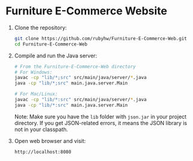 # Furniture E-Commerce Website

1. Clone the repository:
   ```bash
   git clone https://github.com/rubyhw/Furniture-E-Commerce-Web.git
   cd Furniture-E-Commerce-Web
   ```

2. Compile and run the Java server:
   ```bash
   # From the Furniture-E-Commerce-Web directory
   # For Windows:
   javac -cp "lib/*;src" src/main/java/server/*.java
   java -cp "lib/*;src" main.java.server.Main

   # For Mac/Linux:
   javac -cp "lib/*:src" src/main/java/server/*.java
   java -cp "lib/*:src" main.java.server.Main
   ```

   Note: Make sure you have the `lib` folder with `json.jar` in your project directory.
   If you get JSON-related errors, it means the JSON library is not in your classpath.

3. Open web browser and visit:
   ```
   http://localhost:8080
   ```

